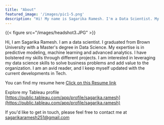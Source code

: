 ```yaml
---
title: "About"
featured_image: '/images/pic1-5.png'
description: "Hi! My name is Sagarika Ramesh. I'm a Data Scientist. My expertise is in predictive modeling, machine learning and advanced analytics."
---
```

{{< figure src="/images/headshot3.JPG" >}}

Hi, I am Sagarika Ramesh. I am a data scientist. I graduated from Brown University with a Master's degree in Data Science.
My expertise is in predictive modeling, machine learning and advanced analytics. I have bolstered my skills through different projects. I am interested in leveraging my data science skills to solve business problems and add value to the organization. I am an avid reader, and I keep myself updated with the current developments in Tech.

You can find my resume here [Click on this Resume link](https://drive.google.com/file/d/1vlo5SMjA6RPPB3qpzfLUNPjNh0FiniE0/view?usp=drive_link)

Explore my Tableau profile [https://public.tableau.com/app/profile/sagarika.ramesh](https://public.tableau.com/app/profile/sagarika.ramesh)

If you'd like to get in touch, please feel free to contact me at sagarikaramesh251@gmail.com

